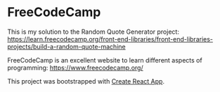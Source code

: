 # FreeCodeCamp
This is my solution to the Random Quote Generator project: https://learn.freecodecamp.org/front-end-libraries/front-end-libraries-projects/build-a-random-quote-machine

FreeCodeCamp is an excellent website to learn different aspects of programming: https://www.freecodecamp.org/

This project was bootstrapped with [Create React App](https://github.com/facebook/create-react-app).
